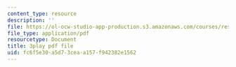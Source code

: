 ```yaml
---
content_type: resource
description: ''
file: https://ol-ocw-studio-app-production.s3.amazonaws.com/courses/res-18-005-highlights-of-calculus-spring-2010/fc6f5e30a5d73ceaa157f942382e1562_FtQl1gAo12E.pdf
file_type: application/pdf
resourcetype: Document
title: 3play pdf file
uid: fc6f5e30-a5d7-3cea-a157-f942382e1562
---
```

